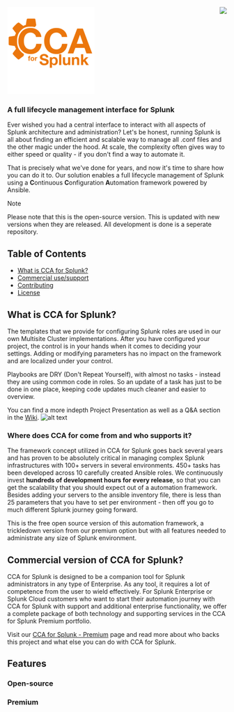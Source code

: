 ![alt text](https://github.com/Adler-Alexander/dev/blob/main/docs/img/CCAforSplunk_orange.png)
<img align="right" src="https://badgen.net/badge/Latest%20Version/2023.2.2/green?icon=github">
### A full lifecycle management interface for Splunk

Ever wished you had a central interface to interact with all aspects of Splunk architecture and administration? 
Let's be honest, running Splunk is all about finding an efficient and scalable way to manage all .conf files and the other magic under the hood. At scale, the complexity often gives way to either speed or quality - if you don't find a way to automate it.

That is precisely what we've done for years, and now it's time to share how you can do it to. Our solution enables a full lifecycle management of Splunk using a **C**ontinuous **C**onfiguration **A**utomation framework powered by Ansible.

>[!NOTE]
> Please note that this is the open-source version. This is updated with new versions when they are released. All development is done is a seperate repository.


## Table of Contents
- [What is CCA for Splunk?](#what-is-cca-for-splunk)
- [Commercial use/support](#commercial-version-of-cca-for-splunk)
- [Contributing](#contributing)
- [License](#license)

## What is CCA for Splunk? 
The templates that we provide for configuring Splunk roles are used in our own Multisite Cluster implementations. After you have configured your project, the control is in your hands when it comes to deciding your settings. Adding or modifying parameters has no impact on the framework and are localized under your control.

Playbooks are DRY (Don't Repeat Yourself), with almost no tasks - instead they are using common code in roles. So an update of a task has just to be done in one place, keeping code updates much cleaner and easier to overview.

You can find a more indepth Project Presentation as well as a Q&A section in the [Wiki](https://github.com/innovationfleet/cca_for_splunk/wiki).
![alt text](https://www.orangecyberdefense.com/fileadmin/_processed_/d/8/csm_Splunk_vs_2_45d2f9bce5.png)

### Where does CCA for come from and who supports it?

The framework concept utilized in CCA for Splunk goes back several years and has proven to be absolutely critical in managing complex Splunk infrastructures with 100+ servers in several environments. 450+ tasks has been developed across 10 carefully created Ansible roles. We continuously invest **hundreds of development hours for every release**, so that you can get the scalability that you should expect out of a automation framework.
Besides adding your servers to the ansible inventory file, there is less than 25 parameters that you have to set per environment - then off you go to much different Splunk journey going forward.

This is the free open source version of this automation framework, a trickledown version from our premium option but with all features needed to administrate any size of Splunk environment.



## Commercial version of CCA for Splunk? 
CCA for Splunk is designed to be a companion tool for Splunk administrators in any type of Enterprise. As any tool, it requires a lot of competence from the user to wield effectively. For Splunk Enterprise or Splunk Cloud customers who want to start their automation journey with CCA for Splunk with support and additional enterprise functionality, we offer a complete package of both technology and supporting services in the CCA for Splunk Premium portfolio.

Visit our [CCA for Splunk - Premium](https://www.orangecyberdefense.com/se/cca-for-splunk) page and read more about who backs this project and what else you can do with CCA for Splunk.


## Features
### Open-source
### Premium


